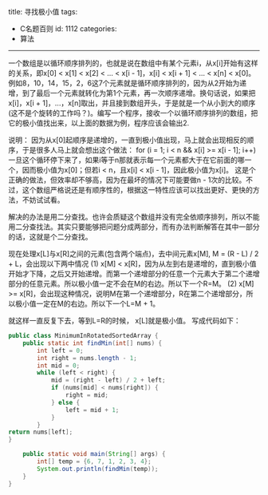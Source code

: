 title: 寻找极小值
tags:
  - C名题百则
id: 1112
categories:
  - 算法
---

一个数组是以循环顺序排列的，也就是说在数组中有某个元素i，从x[i]开始有这样的关系，即x[0] < x[1] < x[2] < ... < x[i - 1]，x[i] < x[i + 1] < ... < x[n] < x[0]。例如8，10，14，15，2，6这7个元素就是循环顺序排列的，因为从2开始为递增，到了最后一个元素就转化为第1个元素，再一次顺序递增。换句话说，如果把x[i]，x[i + 1]，...，x[n]取出，并且接到数组开头，于是就是一个从小到大的顺序(这不是个旋转的工作吗？)。编写一个程序，接收一个以循环顺序排列的数组，把它的极小值找出来，以上面的数据为例，程序应该会输出2.

说明：
因为从x[0]起顺序是递增的，一直到极小值出现，马上就会出现相反的顺序，于是很多人马上就会想出这个做法：
for (i = 1; i < n && x[i] >= x[i - 1]; i++)
一旦这个循环停下来了，如果i等于n那就表示每一个元素都大于在它前面的哪一个，因而极小值为x[0]；但若i < n，且x[i] < x[i - 1]，因此极小值为x[i]。
这是个正确的做法，但效率却不够高，因为在最坏的情况下可能要做n - 1次的比较。不过，这个数组严格说还是有顺序性的，根据这一特性应该可以找出更好、更快的方法，不妨试试看。

解决的办法是用二分查找。也许会质疑这个数组并没有完全依顺序排列，所以不能用二分查找法。其实只要能够把问题分成两部分，而有办法判断解答在其中一部分的话，这就是个二分查找。

现在处理x[L]与x[R]之间的元素(包含两个端点)，去中间元素x[M], M = (R - L) / 2 + L，会出现以下两中情况
(1) x[M] < x[R]，因为从左到右是递增的，直到极小值开始才下降，之后又开始递增。而第一个递增部分的任意一个元素大于第二个递增部分的任意元素。所以极小值一定不会在M的右边。所以下一个R=M。 (2) x[M] >= x[R]，会出现这种情况，说明M在第一个递增部分，R在第二个递增部分，所以极小值一定在M的右边。所以下一个L=M + 1。

就这样一直反复下去，等到L=R的时候， x[L]就是极小值。
写成代码如下：

``` java
public class MinimumInRotatedSortedArray {
	public static int findMin(int[] nums) {
		int left = 0;
		int right = nums.length - 1;
		int mid = 0;
		while (left < right) {
			mid = (right - left) / 2 + left;
			if (nums[mid] < nums[right]) {
				right = mid;
			} else {
				left = mid + 1;
			}
		}
return nums[left];
}

	public static void main(String[] args) {
		int[] temp = {6, 7, 1, 2, 3, 4};
		System.out.println(findMin(temp));
	}
}
```